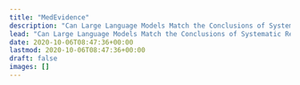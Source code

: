 ```yaml
---
title: "MedEvidence"
description: "Can Large Language Models Match the Conclusions of Systematic Reviews?"
lead: "Can Large Language Models Match the Conclusions of Systematic Reviews?"
date: 2020-10-06T08:47:36+00:00
lastmod: 2020-10-06T08:47:36+00:00
draft: false
images: []
---
```

